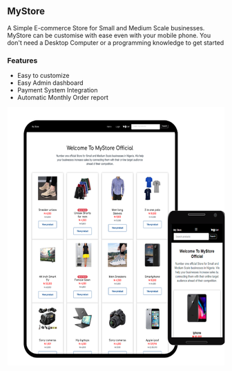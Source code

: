 <h2> MyStore</h2>
A Simple E-commerce Store for Small and Medium Scale businesses. 
MyStore can be customise with ease even with your mobile phone. You don't need a Desktop Computer or a programming knowledge to get started
<h3>Features</h3>
<ul>
  <li>Easy to customize</li>
  <li>Easy Admin dashboard</li>
  <li>Payment System Integration</li>
  <li>
Automatic Monthly Order report</li>
 </ul>

<div>
<img src="img/mystore222.PNG" width="700" height="600">
</div>

